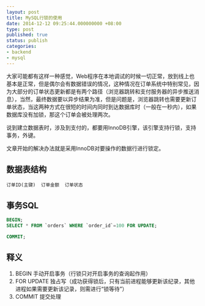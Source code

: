 ```yaml
---
layout: post
title: MySQL行锁的使用
date: 2014-12-12 09:25:44.000000000 +08:00
type: post
published: true
status: publish
categories:
- backend
- mysql
---
```

大家可能都有这样一种感觉，Web程序在本地调试的时候一切正常，放到线上也基本是正常，但是偶尔会有数据错误的情况，这种情况在订单系统中特别常见，因为大部分的订单状态更新都是有两个路径（浏览器跳转和支付服务器的异步推送消息），当然，最终数据要以异步结果为准，但是问题是，浏览器跳转也需要更新订单状态，当这两种方式在很短的时间内同时到达数据库时（一般在一秒内），如果数据库没有加锁，那这个订单会被处理两次。

说到建立数据表时，涉及到支付的，都要用InnoDB引擎，该引擎支持行锁，支持事务，外键。

文章开始的解决办法就是采用InnoDB对要操作的数据行进行锁定。

## 数据表结构
```
订单ID(主键)  订单金额  订单状态
```

## 事务SQL

```sql
BEGIN;
SELECT * FROM `orders` WHERE `order_id`=100 FOR UPDATE;

COMMIT;
```

## 释义
1. BEGIN 手动开启事务（行锁只对开启事务的查询起作用）
2. FOR UPDATE 独占写（成功获得锁后，只有当前进程能够更新该纪录，其他进程如果需要更新该记录，则需进行“锁等待”）
3. COMMIT 提交处理

